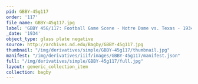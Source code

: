 ```yaml
---
pid: GBBY-45g117
order: '117'
file_name: GBBY-45g117.jpg
label: 'GBBY 45G/117: Football Game Scene - Notre Dame vs. Texas - 1934'
_date: '1934'
object_type: glass plate negative
source: http://archives.nd.edu/Bagby/GBBY-45g117.jpg
thumbnail: "/img/derivatives/simple/GBBY-45g117/thumbnail.jpg"
manifest: "/img/derivatives/iiif/images/GBBY-45g117/manifest.json"
full: "/img/derivatives/simple/GBBY-45g117/full.jpg"
layout: generic_collection_item
collection: bagby
---
```

